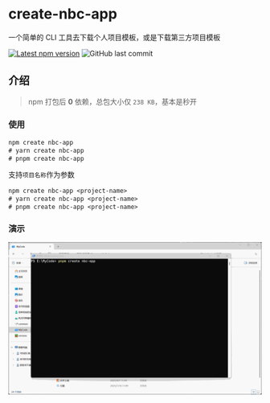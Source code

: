 # create-nbc-app

一个简单的 CLI 工具去下载个人项目模板，或是下载第三方项目模板

[![Latest npm version](https://img.shields.io/npm/v/create-nbc-app.svg)](https://www.npmjs.com/package/create-nbc-app)
![GitHub last commit](https://img.shields.io/github/last-commit/NiButCrazy/create-nbc-app?label=%E4%B8%8A%E6%AC%A1%E6%8F%90%E4%BA%A4)

## 介绍

> npm 打包后 **0** 依赖，总包大小仅 `238 KB`，基本是秒开

### 使用

```shell
npm create nbc-app
# yarn create nbc-app
# pnpm create nbc-app
```

支持`项目名称`作为参数

```shell
npm create nbc-app <project-name>
# yarn create nbc-app <project-name>
# pnpm create nbc-app <project-name>
```

### 演示

![演示动图](https://github.com/NiButCrazy/create-nbc-app/blob/master/public/snap/p1.gif)
